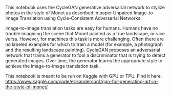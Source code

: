 This notebook uses the CycleGAN generative adversarial network to stylize photos in the style of Monet as described in paper Unpaired Image-to-Image Translation using Cycle-Consistent Adversarial Networks.

Image-to-image translation tasks are easy for humans. Humans have no trouble imagining the scene that Monet painted as a true landscape, or vice versa. However, for machines this task is more challenging. Often there are no labeled examples for which to train a model (for example, a photograph and the resulting landscape painting). CycleGAN proposes an adversarial network that trains a generator to fool a discriminator that is trying to detect generated images. Over time, the generator learns the appropriate style to achieve the image-to-image translation task.

This notebook is meant to be run on Kaggle with GPU or TPU. Find it here: https://www.kaggle.com/code/erikanderson1/gan-for-generating-art-in-the-style-of-monet/
